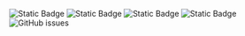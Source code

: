 ![Static Badge](https://img.shields.io/badge/blacklists-61-000000) ![Static Badge](https://img.shields.io/badge/blacklisted-2995497-cc0000) ![Static Badge](https://img.shields.io/badge/whitelisted-2251-00CC00) ![Static Badge](https://img.shields.io/badge/streaming_blacklist-28107-000000) ![GitHub issues](https://img.shields.io/github/issues/fabriziosalmi/blacklists)

